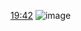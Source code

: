 
[19:42](https://rentry.co/150) ![image](https://github.com/user-attachments/assets/48354617-7bc2-46b2-b5f5-df3847b9081b)

